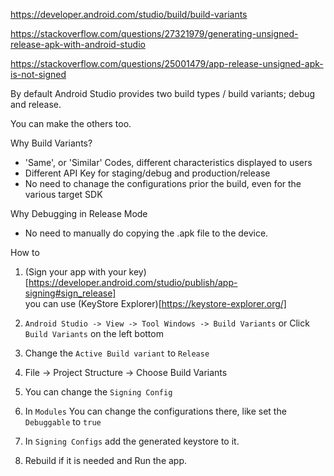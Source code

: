 https://developer.android.com/studio/build/build-variants

https://stackoverflow.com/questions/27321979/generating-unsigned-release-apk-with-android-studio

https://stackoverflow.com/questions/25001479/app-release-unsigned-apk-is-not-signed


By default Android Studio provides two build types / build variants; debug and release.  

You can make the others too.  

Why Build Variants?

- 'Same', or 'Similar' Codes, different characteristics displayed to users
- Different API Key for staging/debug and production/release
- No need to chanage the configurations prior the build, even for the various target SDK

Why Debugging in Release Mode

- No need to manually do copying the .apk file to the device.

How to 

1. (Sign your app with your key)[https://developer.android.com/studio/publish/app-signing#sign_release]  
you can use (KeyStore Explorer)[https://keystore-explorer.org/]

2. ```Android Studio -> View -> Tool Windows -> Build Variants``` or Click ```Build Variants``` on the left bottom 
3. Change the ```Active Build variant``` to ```Release```
4. File -> Project Structure -> Choose Build Variants
5. You can change the ```Signing Config```
6. In ```Modules``` You can change the configurations there, like set the ```Debuggable``` to ```true```
7. In ```Signing Configs``` add the generated keystore to it.
8. Rebuild if it is needed and Run the app.
